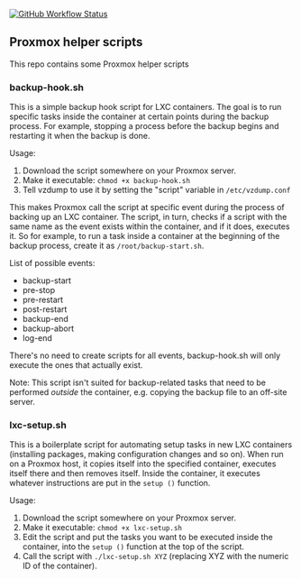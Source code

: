 [![GitHub Workflow Status](https://img.shields.io/github/workflow/status/IndrekHaav/proxmox-helpers/lint?label=lint)](https://github.com/IndrekHaav/proxmox-helpers/actions/workflows/lint.yml)

## Proxmox helper scripts

This repo contains some Proxmox helper scripts

### backup-hook.sh

This is a simple backup hook script for LXC containers. The goal is to run specific tasks inside the container at certain points during the backup process. For example, stopping a process before the backup begins and restarting it when the backup is done.

Usage:

 1. Download the script somewhere on your Proxmox server.
 2. Make it executable: `chmod +x backup-hook.sh`
 3. Tell vzdump to use it by setting the "script" variable in `/etc/vzdump.conf`

This makes Proxmox call the script at specific event during the process of backing up an LXC container. The script, in turn, checks if a script with the same name as the event exists within the container, and if it does, executes it. So for example, to run a task inside a container at the beginning of the backup process, create it as `/root/backup-start.sh`.

List of possible events:

 - backup-start
 - pre-stop
 - pre-restart
 - post-restart
 - backup-end
 - backup-abort
 - log-end

There's no need to create scripts for all events, backup-hook.sh will only execute the ones that actually exist.

Note: This script isn't suited for backup-related tasks that need to be performed *outside* the container, e.g. copying the backup file to an off-site server.

### lxc-setup.sh

This is a boilerplate script for automating setup tasks in new LXC containers (installing packages, making configuration changes and so on). When run on a Proxmox host, it copies itself into the specified container, executes itself there and then removes itself. Inside the container, it executes whatever instructions are put in the `setup ()` function.

Usage:

 1. Download the script somewhere on your Proxmox server.
 2. Make it executable: `chmod +x lxc-setup.sh`
 3. Edit the script and put the tasks you want to be executed inside the container, into the `setup ()` function at the top of the script.
 4. Call the script with `./lxc-setup.sh XYZ` (replacing XYZ with the numeric ID of the container).
